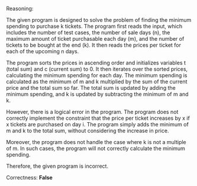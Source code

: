 Reasoning:

The given program is designed to solve the problem of finding the minimum spending to purchase k tickets. The program first reads the input, which includes the number of test cases, the number of sale days (n), the maximum amount of ticket purchasable each day (m), and the number of tickets to be bought at the end (k). It then reads the prices per ticket for each of the upcoming n days.

The program sorts the prices in ascending order and initializes variables t (total sum) and c (current sum) to 0. It then iterates over the sorted prices, calculating the minimum spending for each day. The minimum spending is calculated as the minimum of m and k multiplied by the sum of the current price and the total sum so far. The total sum is updated by adding the minimum spending, and k is updated by subtracting the minimum of m and k.

However, there is a logical error in the program. The program does not correctly implement the constraint that the price per ticket increases by x if x tickets are purchased on day i. The program simply adds the minimum of m and k to the total sum, without considering the increase in price.

Moreover, the program does not handle the case where k is not a multiple of m. In such cases, the program will not correctly calculate the minimum spending.

Therefore, the given program is incorrect.

Correctness: **False**